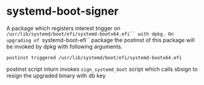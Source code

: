 # systemd-boot-signer

A package which registers interest trigger on
`/usr/lib/systemd/boot/efi/systemd-bootx64.efi`` with dpkg. On upgrading of
`systemd-boot-efi`` package the postinst of this package will be invoked by dpkg
with following arguments.

`postinst triggered /usr/lib/systemd/boot/efi/systemd-bootx64.efi`

postinst script inturn invokes `sign_systemd_boot` script which calls sbsign to resign
the upgraded binary with db key 


